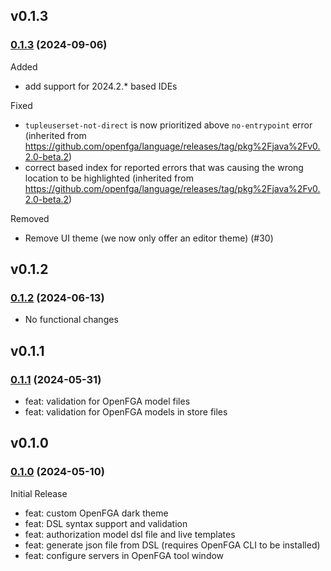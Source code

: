 ## v0.1.3

### [0.1.3](https://github.com/openfga/intellij-plugin/compare/v0.1.2...v0.1.3) (2024-09-06)

Added
* add support for 2024.2.* based IDEs

Fixed
- `tupleuserset-not-direct` is now prioritized above `no-entrypoint` error (inherited from https://github.com/openfga/language/releases/tag/pkg%2Fjava%2Fv0.2.0-beta.2)
- correct based index for reported errors that was causing the wrong location to be highlighted (inherited from https://github.com/openfga/language/releases/tag/pkg%2Fjava%2Fv0.2.0-beta.2)

Removed
- Remove UI theme (we now only offer an editor theme) (#30)

## v0.1.2

### [0.1.2](https://github.com/openfga/intellij-plugin/compare/v0.1.1...v0.1.2) (2024-06-13)

* No functional changes

## v0.1.1

### [0.1.1](https://github.com/openfga/intellij-plugin/compare/v0.1.0...v0.1.1) (2024-05-31)

- feat: validation for OpenFGA model files
- feat: validation for OpenFGA models in store files

## v0.1.0

### [0.1.0](https://github.com/openfga/intellij-plugin/releases/tag/v0.1.0) (2024-05-10)

Initial Release

- feat: custom OpenFGA dark theme
- feat: DSL syntax support and validation
- feat: authorization model dsl file and live templates
- feat: generate json file from DSL (requires OpenFGA CLI to be installed)
- feat: configure servers in OpenFGA tool window
